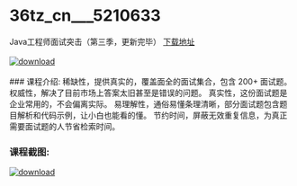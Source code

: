 # 36tz_cn___5210633
Java工程师面试突击（第三季，更新完毕）
[下载地址](http://www.36tz.cn/article/5210633 "下载地址")
<br/></br>[![download](http://36tz.cn/muke_img/2020_03_1-4-300x203.png "下载地址")](http://www.36tz.cn/article/5210633 "下载地址")
<br/></br>### 课程介绍:
稀缺性，提供真实的，覆盖面全的面试集合，包含 200+ 面试题。
权威性，解决了目前市场上答案太旧甚至是错误的问题。
真实性，这份面试题是企业常用的，不会偏离实际。
易理解性，通俗易懂条理清晰，部分面试题包含题目解析和代码示例，让小白也能看的懂。
节约时间，屏蔽无效重复信息，为真正需要面试题的人节省检索时间。

### 课程截图:
[![download](http://36tz.cn/muke_img/2020_03_2-17.png "下载地址")](http://www.36tz.cn/article/5210633 "下载地址")
